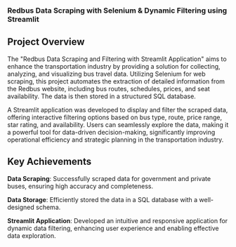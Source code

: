 ### Redbus Data Scraping with Selenium & Dynamic Filtering using Streamlit

## Project Overview
The "Redbus Data Scraping and Filtering with Streamlit Application" aims to enhance the transportation industry by providing 
a solution for collecting, analyzing, and visualizing bus travel data. Utilizing Selenium for web scraping,
this project automates the extraction of detailed information from the Redbus website, including bus routes, schedules, prices, and seat availability.
The data is then stored in a structured SQL database.

A Streamlit application was developed to display and filter the scraped data, offering interactive filtering options based on bus type, 
route, price range, star rating, and availability. Users can seamlessly explore the data, making it a powerful tool for data-driven decision-making, 
significantly improving operational efficiency and strategic planning in the transportation industry.

## Key Achievements
**Data Scraping**: Successfully scraped data for government and private buses, ensuring high accuracy and completeness.

**Data Storage**: Efficiently stored the data in a SQL database with a well-designed schema.

**Streamlit Application**: Developed an intuitive and responsive application for dynamic data filtering, enhancing user experience and enabling effective data exploration.
